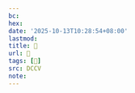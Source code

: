 ```yaml
---
bc:
hex:
date: '2025-10-13T10:28:54+08:00'
lastmod:
title: 􅛀
url: 􅛀
tags: [𪋾]
src: DCCV
note:
---
```

